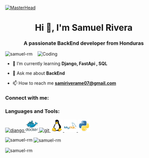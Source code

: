 [![MasterHead](https://developers.giphy.com/branch/master/static/api-512d36c09662682717108a38bbb5c57d.gif)](https://Samuel-RM.io)
<h1 align="center">Hi 👋, I'm Samuel Rivera</h1>
<h3 align="center">A passionate BackEnd developer from Honduras</h3>
<img align="right" alt="Coding" width="400" src="https://i.gifer.com/5eKX.gif">

<p align="left"> <img src="https://komarev.com/ghpvc/?username=samuel-rm&label=Profile%20views&color=0e75b6&style=flat" alt="samuel-rm" /> </p>

- 🌱 I’m currently learning **Django, FastApi , SQL**

- 💬 Ask me about **BackEnd**

- 📫 How to reach me **samiriverame07@gmail.com**

<h3 align="left">Connect with me:</h3>
<p align="left">
</p>

<h3 align="left">Languages and Tools:</h3>
<p align="left"> <a href="https://www.djangoproject.com/" target="_blank" rel="noreferrer"> <img src="https://cdn.worldvectorlogo.com/logos/django.svg" alt="django" width="40" height="40"/> </a> <a href="https://www.docker.com/" target="_blank" rel="noreferrer"> <img src="https://raw.githubusercontent.com/devicons/devicon/master/icons/docker/docker-original-wordmark.svg" alt="docker" width="40" height="40"/> </a> <a href="https://git-scm.com/" target="_blank" rel="noreferrer"> <img src="https://www.vectorlogo.zone/logos/git-scm/git-scm-icon.svg" alt="git" width="40" height="40"/> </a> <a href="https://www.linux.org/" target="_blank" rel="noreferrer"> <img src="https://raw.githubusercontent.com/devicons/devicon/master/icons/linux/linux-original.svg" alt="linux" width="40" height="40"/> </a> <a href="https://www.mysql.com/" target="_blank" rel="noreferrer"> <img src="https://raw.githubusercontent.com/devicons/devicon/master/icons/mysql/mysql-original-wordmark.svg" alt="mysql" width="40" height="40"/> </a> <a href="https://www.python.org" target="_blank" rel="noreferrer"> <img src="https://raw.githubusercontent.com/devicons/devicon/master/icons/python/python-original.svg" alt="python" width="40" height="40"/> </a> </p>

<p><img align="left" src="https://github-readme-stats.vercel.app/api/top-langs?username=samuel-rm&show_icons=true&locale=en&layout=compact" alt="samuel-rm" /></p>

<p>&nbsp;<img align="center" src="https://github-readme-stats.vercel.app/api?username=samuel-rm&show_icons=true&locale=en" alt="samuel-rm" /></p>

<p><img align="center" src="https://github-readme-streak-stats.herokuapp.com/?user=samuel-rm&" alt="samuel-rm" /></p>

